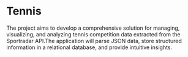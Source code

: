 # Tennis
The project aims to develop a comprehensive solution for managing, visualizing, and analyzing tennis competition data extracted from the Sportradar API.The application will parse JSON data, store structured information in a relational database, and provide intuitive insights.
